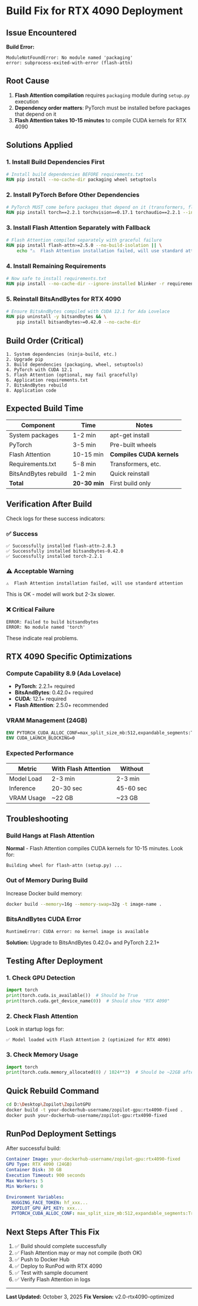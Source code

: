 # Build Fix for RTX 4090 Deployment

## Issue Encountered

**Build Error:**
```
ModuleNotFoundError: No module named 'packaging'
error: subprocess-exited-with-error (flash-attn)
```

## Root Cause

1. **Flash Attention compilation** requires `packaging` module during `setup.py` execution
2. **Dependency order matters**: PyTorch must be installed before packages that depend on it
3. **Flash Attention takes 10-15 minutes** to compile CUDA kernels for RTX 4090

## Solutions Applied

### 1. Install Build Dependencies First
```dockerfile
# Install build dependencies BEFORE requirements.txt
RUN pip install --no-cache-dir packaging wheel setuptools
```

### 2. Install PyTorch Before Other Dependencies
```dockerfile
# PyTorch MUST come before packages that depend on it (transformers, flash-attn, etc.)
RUN pip install torch==2.2.1 torchvision==0.17.1 torchaudio==2.2.1 --index-url https://download.pytorch.org/whl/cu121
```

### 3. Install Flash Attention Separately with Fallback
```dockerfile
# Flash Attention compiled separately with graceful failure
RUN pip install flash-attn>=2.5.0 --no-build-isolation || \
    echo "⚠️  Flash Attention installation failed, will use standard attention"
```

### 4. Install Remaining Requirements
```dockerfile
# Now safe to install requirements.txt
RUN pip install --no-cache-dir --ignore-installed blinker -r requirements.txt
```

### 5. Reinstall BitsAndBytes for RTX 4090
```dockerfile
# Ensure BitsAndBytes compiled with CUDA 12.1 for Ada Lovelace
RUN pip uninstall -y bitsandbytes && \
    pip install bitsandbytes>=0.42.0 --no-cache-dir
```

## Build Order (Critical)

```
1. System dependencies (ninja-build, etc.)
2. Upgrade pip
3. Build dependencies (packaging, wheel, setuptools)
4. PyTorch with CUDA 12.1
5. Flash Attention (optional, may fail gracefully)
6. Application requirements.txt
7. BitsAndBytes rebuild
8. Application code
```

## Expected Build Time

| Component | Time | Notes |
|-----------|------|-------|
| System packages | 1-2 min | apt-get install |
| PyTorch | 3-5 min | Pre-built wheels |
| Flash Attention | 10-15 min | **Compiles CUDA kernels** |
| Requirements.txt | 5-8 min | Transformers, etc. |
| BitsAndBytes rebuild | 1-2 min | Quick reinstall |
| **Total** | **20-30 min** | First build only |

## Verification After Build

Check logs for these success indicators:

### ✅ Success
```
✅ Successfully installed flash-attn-2.8.3
✅ Successfully installed bitsandbytes-0.42.0
✅ Successfully installed torch-2.2.1
```

### ⚠️ Acceptable Warning
```
⚠️  Flash Attention installation failed, will use standard attention
```
This is OK - model will work but 2-3x slower.

### ❌ Critical Failure
```
ERROR: Failed to build bitsandbytes
ERROR: No module named 'torch'
```
These indicate real problems.

## RTX 4090 Specific Optimizations

### Compute Capability 8.9 (Ada Lovelace)
- **PyTorch**: 2.2.1+ required
- **BitsAndBytes**: 0.42.0+ required
- **CUDA**: 12.1+ required
- **Flash Attention**: 2.5.0+ recommended

### VRAM Management (24GB)
```dockerfile
ENV PYTORCH_CUDA_ALLOC_CONF=max_split_size_mb:512,expandable_segments:True
ENV CUDA_LAUNCH_BLOCKING=0
```

### Expected Performance
| Metric | With Flash Attention | Without |
|--------|---------------------|---------|
| Model Load | 2-3 min | 2-3 min |
| Inference | 20-30 sec | 45-60 sec |
| VRAM Usage | ~22 GB | ~23 GB |

## Troubleshooting

### Build Hangs at Flash Attention
**Normal** - Flash Attention compiles CUDA kernels for 10-15 minutes. Look for:
```
Building wheel for flash-attn (setup.py) ...
```

### Out of Memory During Build
Increase Docker build memory:
```bash
docker build --memory=16g --memory-swap=32g -t image-name .
```

### BitsAndBytes CUDA Error
```
RuntimeError: CUDA error: no kernel image is available
```
**Solution:** Upgrade to BitsAndBytes 0.42.0+ and PyTorch 2.2.1+

## Testing After Deployment

### 1. Check GPU Detection
```python
import torch
print(torch.cuda.is_available())  # Should be True
print(torch.cuda.get_device_name(0))  # Should show "RTX 4090"
```

### 2. Check Flash Attention
Look in startup logs for:
```
✅ Model loaded with Flash Attention 2 (optimized for RTX 4090)
```

### 3. Check Memory Usage
```python
import torch
print(torch.cuda.memory_allocated(0) / 1024**3)  # Should be ~22GB after model load
```

## Quick Rebuild Command

```bash
cd D:\Desktop\Zopilot\ZopilotGPU
docker build -t your-dockerhub-username/zopilot-gpu:rtx4090-fixed .
docker push your-dockerhub-username/zopilot-gpu:rtx4090-fixed
```

## RunPod Deployment Settings

After successful build:

```yaml
Container Image: your-dockerhub-username/zopilot-gpu:rtx4090-fixed
GPU Type: RTX 4090 (24GB)
Container Disk: 30 GB
Execution Timeout: 900 seconds
Max Workers: 5
Min Workers: 0

Environment Variables:
  HUGGING_FACE_TOKEN: hf_xxx...
  ZOPILOT_GPU_API_KEY: xxx...
  PYTORCH_CUDA_ALLOC_CONF: max_split_size_mb:512,expandable_segments:True
```

## Next Steps After This Fix

1. ✅ Build should complete successfully
2. ✅ Flash Attention may or may not compile (both OK)
3. ✅ Push to Docker Hub
4. ✅ Deploy to RunPod with RTX 4090
5. ✅ Test with sample document
6. ✅ Verify Flash Attention in logs

---

**Last Updated:** October 3, 2025
**Fix Version:** v2.0-rtx4090-optimized
